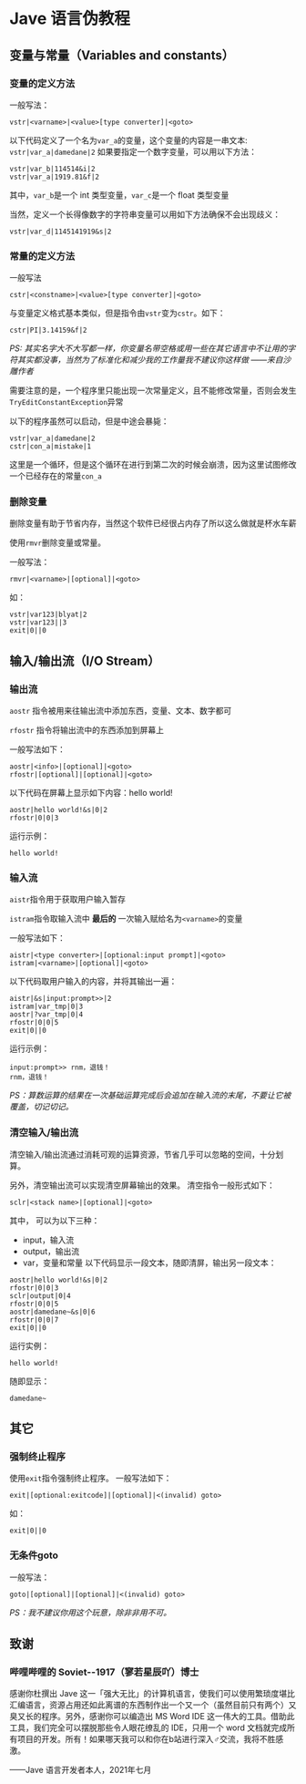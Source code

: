 # Jave 语言伪教程
## 变量与常量（Variables and constants）
### 变量的定义方法
一般写法：
```
vstr|<varname>|<value>[type converter]|<goto>
```
以下代码定义了一个名为`var_a`的变量，这个变量的内容是一串文本:
`vstr|var_a|damedane|2`
如果要指定一个数字变量，可以用以下方法：
```
vstr|var_b|114514&i|2
vstr|var_a|1919.81&f|2
```
其中，`var_b`是一个 int 类型变量，`var_c`是一个 float 类型变量

当然，定义一个长得像数字的字符串变量可以用如下方法确保不会出现歧义：
```
vstr|var_d|1145141919&s|2
```

### 常量的定义方法

一般写法
```
cstr|<constname>|<value>[type converter]|<goto>
```
与变量定义格式基本类似，但是指令由`vstr`变为`cstr`。如下：
```
cstr|PI|3.14159&f|2
```
 _PS: 其实名字大不大写都一样，你变量名带空格或用一些在其它语言中不让用的字符其实都没事，当然为了标准化和减少我的工作量我不建议你这样做 ——来自沙雕作者_ 

需要注意的是，一个程序里只能出现一次常量定义，且不能修改常量，否则会发生`TryEditConstantException`异常

以下的程序虽然可以启动，但是中途会暴毙：
```
vstr|var_a|damedane|2
cstr|con_a|mistake|1
```
这里是一个循环，但是这个循环在进行到第二次的时候会崩溃，因为这里试图修改一个已经存在的常量`con_a`

### 删除变量
删除变量有助于节省内存，当然这个软件已经很占内存了所以这么做就是杯水车薪

使用`rmvr`删除变量或常量。

一般写法：
```
rmvr|<varname>|[optional]|<goto>
```
如：
```
vstr|var123|blyat|2
vstr|var123||3
exit|0||0
```
## 输入/输出流（I/O Stream）

### 输出流
`aostr` 指令被用来往输出流中添加东西，变量、文本、数字都可

`rfostr` 指令将输出流中的东西添加到屏幕上

一般写法如下：
```
aostr|<info>|[optional]|<goto>
rfostr|[optional]|[optional]|<goto>
```

以下代码在屏幕上显示如下内容：hello world!
```
aostr|hello world!&s|0|2
rfostr|0|0|3
```
运行示例：
```
hello world!
````
### 输入流
`aistr`指令用于获取用户输入暂存

`istram`指令取输入流中 **最后的** 一次输入赋给名为`<varname>`的变量

一般写法如下：
```
aistr|<type converter>|[optional:input prompt]|<goto>
istram|<varname>|[optional]|<goto>
```
以下代码取用户输入的内容，并将其输出一遍：
```
aistr|&s|input:prompt>>|2
istram|var_tmp|0|3
aostr|?var_tmp|0|4
rfostr|0|0|5
exit|0||0
```
运行示例：
```
input:prompt>> rnm，退钱！
rnm，退钱！
```
 _PS：算数运算的结果在一次基础运算完成后会追加在输入流的末尾，不要让它被覆盖，切记切记。_ 
### 清空输入/输出流
清空输入/输出流通过消耗可观的运算资源，节省几乎可以忽略的空间，十分划算。

另外，清空输出流可以实现清空屏幕输出的效果。
清空指令一般形式如下：
```
sclr|<stack name>|[optional]|<goto>
```
其中，<stack name> 可以为以下三种：
- input，输入流
- output，输出流
- var，变量和常量
以下代码显示一段文本，随即清屏，输出另一段文本：
```
aostr|hello world!&s|0|2
rfostr|0|0|3
sclr|output|0|4
rfostr|0|0|5
aostr|damedane~&s|0|6
rfostr|0|0|7
exit|0||0
```
运行实例：
```
hello world!
```
随即显示：
```
damedane~
```
## 其它
### 强制终止程序
使用`exit`指令强制终止程序。
一般写法如下：
```
exit|[optional:exitcode]|[optional]|<(invalid) goto>
```
如：
```
exit|0||0
```
### 无条件goto
一般写法：
```
goto|[optional]|[optional]|<(invalid) goto>
```
 _PS：我不建议你用这个玩意，除非非用不可。_


## 致谢
### 哔哩哔哩的 Soviet--1917（寥若星辰吖）博士
感谢你杜撰出 Jave 这一「强大无比」的计算机语言，使我们可以使用繁琐度堪比汇编语言，资源占用还如此离谱的东西制作出一个又一个（虽然目前只有两个）又臭又长的程序。另外，感谢你可以编造出 MS Word IDE 这一伟大的工具。借助此工具，我们完全可以摆脱那些令人眼花缭乱的 IDE，只用一个 word 文档就完成所有项目的开发。所有！如果哪天我可以和你在b站进行深入♂交流，我将不胜感激。

——Jave 语言开发者本人，2021年七月